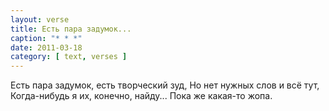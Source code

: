 ```yaml
---
layout: verse
title: Есть пара задумок...
caption: "* * *"
date: 2011-03-18
category: [ text, verses ]
---
```

Есть пара задумок, есть творческий зуд,
Но нет нужных слов и всё тут,
Когда-нибудь я их, конечно, найду...
Пока же какая-то жопа.
